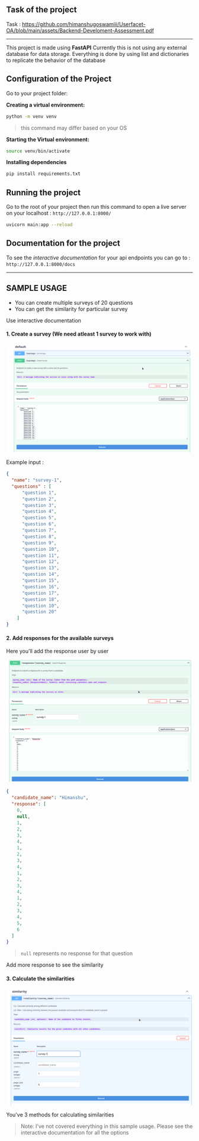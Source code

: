 ## Task of the project
Task : https://github.com/himanshugoswamiii/Userfacet-OA/blob/main/assets/Backend-Develoment-Assessment.pdf


---

This project is made using **FastAPI**
Currently this is not using any external database for data storage. Everything is done by using list and dictionaries to replicate the behavior
of the database

## Configuration of the Project

Go to your project folder:

**Creating a virtual environment:**
```sh
python -m venv venv
```
> this command may differ based on your OS 

**Starting the Virtual environment:**
```sh
source venv/bin/activate
```

**Installing dependencies**

```sh
pip install requirements.txt
```

## Running the project

Go to the root of your project then run this command to open a live server on your localhost : `http://127.0.0.1:8000/`

```sh
uvicorn main:app --reload
```

## Documentation for the project
To see the *interactive documentation* for your api endpoints you can go to : `http://127.0.0.1:8000/docs`

---

## SAMPLE USAGE 
- You can create multiple surveys of 20 questions
- You can get the similarity for particular survey

Use interactive documentation

#### 1. Create a survey (We need atleast 1 survey to work with)

![Create-surveys](https://github.com/himanshugoswamiii/Userfacet-OA/blob/main/assets/01-create-surveys.png)

Example input :

```json
{
  "name": "survey-1",
  "questions" : [
      "question 1",
      "question 2",
      "question 3",
      "question 4",
      "question 5",
      "question 6",
      "question 7",
      "question 8",
      "question 9",
      "question 10",
      "question 11",
      "question 12",
      "question 13",
      "question 14",
      "question 15",
      "question 16",
      "question 17",
      "question 18",
      "question 10",
      "question 20"
    ]
}


```

#### 2. Add responses for the available surveys

Here you'll add the response user by user

![Adding-response](https://github.com/himanshugoswamiii/Userfacet-OA/blob/main/assets/02-adding-response-for-survey.png)

```json
{
  "candidate_name": "Himanshu",
  "response": [
    0,
    null,
    1,
    2,
    3,
    4,
    1,
    2,
    3,
    4,
    1,
    2,
    3,
    4,
    1,
    2,
    3,
    4,
    5,
    6
  ]
}
```

> `null` represents no response for that question

Add more response to see the similarity

#### 3. Calculate the similarities

![Calc-similarity](https://github.com/himanshugoswamiii/Userfacet-OA/blob/main/assets/03-calculate-similarity-for-all.png)

You've 3 methods for calculating similarities

> Note: I've not covered everything in this sample usage. Please see the interactive documentation for all the options
